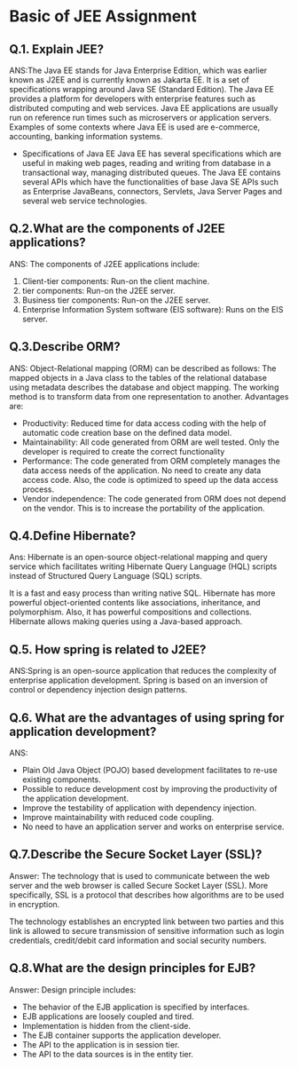 # Basic of JEE Assignment
## Q.1. Explain JEE?
ANS:The Java EE stands for Java Enterprise Edition, which was earlier known as J2EE and is currently known as Jakarta EE. It is a set of specifications wrapping around Java SE (Standard Edition). The Java EE provides a platform for developers with enterprise features such as distributed computing and web services. Java EE applications are usually run on reference run times such as microservers or application servers. Examples of some contexts where Java EE is used are e-commerce, accounting, banking information systems.

- Specifications of Java EE
Java EE has several specifications which are useful in making web pages, reading and writing from database in a transactional way, managing distributed queues. The Java EE contains several APIs which have the functionalities of base Java SE APIs such as Enterprise JavaBeans, connectors, Servlets, Java Server Pages and several web service technologies.

## Q.2.What are the components of J2EE applications?

ANS: The components of J2EE applications include:
1. Client-tier components: Run-on the client machine.
2.  tier components: Run-on the J2EE server.
3. Business tier components: Run-on the J2EE server.
4. Enterprise Information System software (EIS software): Runs on the EIS server.

## Q.3.Describe ORM?
ANS: Object-Relational mapping (ORM) can be described as follows:
The mapped objects in a Java class to the tables of the relational database using metadata describes the database and object mapping. The working method is to transform data from one representation to another.
Advantages are:
- Productivity: Reduced time for data access coding with the help of automatic code creation base on the defined data model.
- Maintainability: All code generated from ORM are well tested. Only the developer is required to create the correct functionality
- Performance: The code generated from ORM completely manages the data access needs of the application. No need to create any data access code. Also, the code is optimized to speed up the data access process.
- Vendor independence: The code generated from ORM does not depend on the vendor. This is to increase the portability of the application.

## Q.4.Define Hibernate?

Ans: Hibernate is an open-source object-relational mapping and query service which facilitates writing Hibernate Query Language (HQL) scripts instead of Structured Query Language (SQL) scripts.

It is a fast and easy process than writing native SQL. Hibernate has more powerful object-oriented contents like associations, inheritance, and polymorphism. Also, it has powerful compositions and collections. Hibernate allows making queries using a Java-based approach.

## Q.5.  How spring is related to J2EE?
ANS:Spring is an open-source application that reduces the complexity of enterprise application development. Spring is based on an inversion of control or dependency injection design patterns.

## Q.6. What are the advantages of using spring for application development?
ANS:
- Plain Old Java Object (POJO) based development facilitates to re-use existing components.
- Possible to reduce development cost by improving the productivity of the application development.
- Improve the testability of application with dependency injection.
- Improve maintainability with reduced code coupling.
- No need to have an application server and works on enterprise service.

## Q.7.Describe the Secure Socket Layer (SSL)?

Answer: The technology that is used to communicate between the web server and the web browser is called Secure Socket Layer (SSL). More specifically, SSL is a protocol that describes how algorithms are to be used in encryption.

The technology establishes an encrypted link between two parties and this link is allowed to secure transmission of sensitive information such as login credentials, credit/debit card information and social security numbers.

## Q.8.What are the design principles for EJB?

Answer: Design principle includes:

- The behavior of the EJB application is specified by interfaces.
- EJB applications are loosely coupled and tired.
- Implementation is hidden from the client-side.
- The EJB container supports the application developer.
- The API to the application is in session tier.
- The API to the data sources is in the entity tier.




